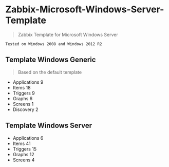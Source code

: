 # Zabbix-Microsoft-Windows-Server-Template

> Zabbix Template for Microsoft Windows Server

`Tested on Windows 2008 and Windows 2012 R2`

## Template Windows Generic

> Based on the default template

- Applications 9
- Items 18
- Triggers 9
- Graphs 6
- Screens 1
- Discovery 2

## Template Windows Server

- Applications 6
- Items 41
- Triggers 15
- Graphs 12
- Screens 4
